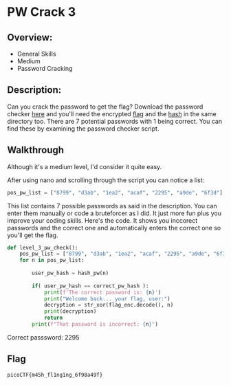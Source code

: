 # PW Crack 3

## Overview:
* General Skills
* Medium
* Password Cracking

## Description:
Can you crack the password to get the flag? Download the password checker [here](https://artifacts.picoctf.net/c/18/level3.py) and you'll need the encrypted [flag](https://artifacts.picoctf.net/c/18/level3.flag.txt.enc) and the [hash](https://artifacts.picoctf.net/c/18/level3.hash.bin) in the same directory too. There are 7 potential passwords with 1 being correct. You can find these by examining the password checker script.

## Walkthrough 
Although it's a medium level, I'd consider it quite easy.
 
After using nano and scrolling through the script you can notice a list:
```python
pos_pw_list = ["8799", "d3ab", "1ea2", "acaf", "2295", "a9de", "6f3d"]
```
This list contains 7 possible passwords as said in the description. You can enter them manually or code a bruteforcer as I did. It just more fun plus you improve your coding skills.
Here's the code. It shows you inccorect passwords and the correct one and automatically enters the correct one so you'll get the flag.
```python
def level_3_pw_check():
    pos_pw_list = ["8799", "d3ab", "1ea2", "acaf", "2295", "a9de", "6f3d"]
    for n in pos_pw_list:
    
        user_pw_hash = hash_pw(n)
    
        if( user_pw_hash == correct_pw_hash ):
            print(f'The correct password is: {n}')
            print("Welcome back... your flag, user:")
            decryption = str_xor(flag_enc.decode(), n)
            print(decryption)
            return
        print(f"That password is incorrect: {n}")
```
Correct passsword: 2295

## Flag
```
picoCTF{m45h_fl1ng1ng_6f98a49f}
```
